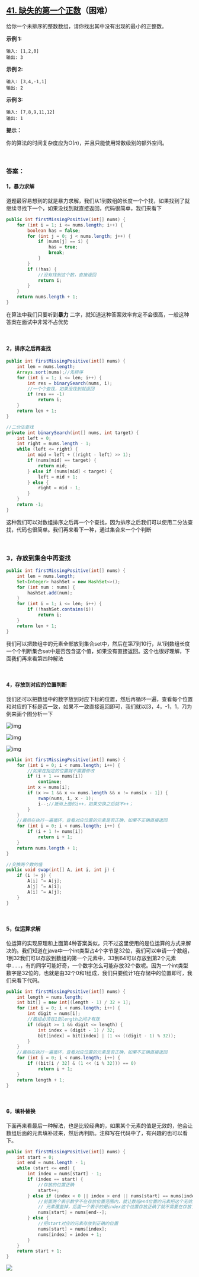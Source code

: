 ## [41. 缺失的第一个正数](https://leetcode-cn.com/problems/first-missing-positive/)（困难）

给你一个未排序的整数数组，请你找出其中没有出现的最小的正整数。

**示例 1:**

```
输入: [1,2,0]
输出: 3
```

**示例 2:**

```
输入: [3,4,-1,1]
输出: 2
```

**示例 3:**

```
输入: [7,8,9,11,12]
输出: 1
```

**提示：**

你的算法的时间复杂度应为O(*n*)，并且只能使用常数级别的额外空间。

<br/>

### 答案：

#### 1，暴力求解

道题最容易想到的就是暴力求解，我们从1到数组的长度一个个找，如果找到了就继续寻找下一个，如果没找到就直接返回，代码很简单，我们来看下

```java
public int firstMissingPositive(int[] nums) {
    for (int i = 1; i <= nums.length; i++) {
        boolean has = false;
        for (int j = 0; j < nums.length; j++) {
            if (nums[j] == i) {
                has = true;
                break;
            }
        }
        if (!has) {
            //没有找到这个数，直接返回
            return i;
        }
    }
    return nums.length + 1;
}
```

在算法中我们只要听到**暴力** 二字，就知道这种答案效率肯定不会很高，一般这种答案在面试中非常不占优势

<br/>

#### 2，排序之后再查找

```java
public int firstMissingPositive(int[] nums) {
    int len = nums.length;
    Arrays.sort(nums);//先排序
    for (int i = 1; i <= len; i++) {
        int res = binarySearch(nums, i);
        //一个个查找，如果没找到就返回
        if (res == -1)
            return i;
    }
    return len + 1;
}

//二分法查找
private int binarySearch(int[] nums, int target) {
    int left = 0;
    int right = nums.length - 1;
    while (left <= right) {
        int mid = left + ((right - left) >> 1);
        if (nums[mid] == target) {
            return mid;
        } else if (nums[mid] < target) {
            left = mid + 1;
        } else {
            right = mid - 1;
        }
    }
    return -1;
}
```

这种我们可以对数组排序之后再一个个查找，因为排序之后我们可以使用二分法查找，代码也很简单。我们再来看下一种，通过集合来一个个判断

<br/>

### 3，存放到集合中再查找

```java
public int firstMissingPositive(int[] nums) {
    int len = nums.length;
    Set<Integer> hashSet = new HashSet<>();
    for (int num : nums) {
        hashSet.add(num);
    }
    for (int i = 1; i <= len; i++) {
        if (!hashSet.contains(i))
            return i;
    }
    return len + 1;
}
```

我们可以把数组中的元素全部放到集合set中，然后在第7到10行，从1到数组长度一个个判断集合set中是否包含这个值，如果没有直接返回。这个也很好理解，下面我们再来看第四种解法

<br/>

#### 4，存放到对应的位置判断

我们还可以把数组中的数字放到对应下标的位置，然后再循环一遍，查看每个位置和对应的下标是否一致，如果不一致直接返回即可，我们就以[3，4，-1，1，7]为例来画个图分析一下

![img](https://mmbiz.qpic.cn/mmbiz_png/PGmTibd8KQBFxxBRnvQ4TsAAjQujsfUldEGzBohlXD4fdIcA1ib6uMzxy8WbgyicyD5JfribBQDMVq1hicd5uBJk4tg/640?wx_fmt=png&tp=webp&wxfrom=5&wx_lazy=1&wx_co=1)

![img](https://mmbiz.qpic.cn/mmbiz_png/PGmTibd8KQBFxxBRnvQ4TsAAjQujsfUldI2uVB2oEm2gLt7X25picL02TLiatKvCkwHPqicRzJnDhsU8mYheslwRLA/640?wx_fmt=png&tp=webp&wxfrom=5&wx_lazy=1&wx_co=1)

![img](https://mmbiz.qpic.cn/mmbiz_png/PGmTibd8KQBFxxBRnvQ4TsAAjQujsfUldwnQr3UMJcW0EeXsBq0akj1NSlcMgJ7nn4eficWG0qwCD8ApufRwf9nw/640?wx_fmt=png&tp=webp&wxfrom=5&wx_lazy=1&wx_co=1)

```java
public int firstMissingPositive(int[] nums) {
    for (int i = 0; i < nums.length; i++) {
        //如果在指定的位置就不需要修改
        if (i + 1 == nums[i])
            continue;
        int x = nums[i];
        if (x >= 1 && x <= nums.length && x != nums[x - 1]) {
            swap(nums, i, x - 1);
            i--;//抵消上面的i++，如果交换之后就不++；
        }
    }
    //最后在执行一遍循环，查看对应位置的元素是否正确，如果不正确直接返回
    for (int i = 0; i < nums.length; i++) {
        if (i + 1 != nums[i])
            return i + 1;
    }
    return nums.length + 1;
}

//交换两个数的值
public void swap(int[] A, int i, int j) {
    if (i != j) {
        A[i] ^= A[j];
        A[j] ^= A[i];
        A[i] ^= A[j];
    }
}
```

<br/>

#### 5，位运算求解

位运算的实现原理和上面第4种答案类似，只不过这里使用的是位运算的方式来解决的。我们知道在java中一个int类型占4个字节是32位，我们可以申请一个数组，1到32我们可以存放到数组的第一个元素中，33到64可以存放到第2个元素中……，有的同学可能好奇，一个数字怎么可能存放32个数呢。因为一个int类型数字是32位的，也就是由32个0和1组成，我们只要统计1在存储中的位置即可，我们来看下代码。

```java
public int firstMissingPositive(int[] nums) {
    int length = nums.length;
    int bit[] = new int[(length - 1) / 32 + 1];
    for (int i = 0; i < nums.length; i++) {
        int digit = nums[i];
        //数组必须在1到length之间才有效
        if (digit >= 1 && digit <= length) {
            int index = (digit - 1) / 32;
            bit[index] = bit[index] | (1 << ((digit - 1) % 32));
        }
    }
    //最后在执行一遍循环，查看对应位置的元素是否正确，如果不正确直接返回
    for (int i = 0; i < nums.length; i++) {
        if ((bit[i / 32] & (1 << (i % 32))) == 0)
            return i + 1;
    }
    return length + 1;
}
```

<br/>

#### 6，填补替换

下面再来看最后一种解法，也是比较经典的，如果某个元素的值是无效的，他会让数组后面的元素填补过来，然后再判断。注释写在代码中了，有兴趣的也可以看下。

```java
public int firstMissingPositive(int[] nums) {
    int start = 0;
    int end = nums.length - 1;
    while (start <= end) {
        int index = nums[start] - 1;
        if (index == start) {
            //存放的位置正确
            start++;
        } else if (index < 0 || index > end || nums[start] == nums[index]) {
            //前面两个表示数字不在存放位置范围内，就让数组end位置的元素把这个无效的
            // 元素覆盖掉，后面一个表示的是index这个位置存放正确了就不需要在存放了
            nums[start] = nums[end--];
        } else {
            //把start对应的元素存放到正确的位置
            nums[start] = nums[index];
            nums[index] = index + 1;
        }
    }
    return start + 1;
}
```





![](https://img-blog.csdnimg.cn/20200807155236311.png)

#### 
